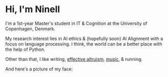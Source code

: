 # Hi, I'm Ninell

I'm a 1st-year Master's student in IT & Cognition at the University of Copenhagen, Denmark. 

My research interest lies in AI ethics & (hopefully soon) AI Alignment with a focus on language processing. I think, the world can be a better place with the help of Python.

Other than that, I like writing, [effective altruism](https://www.effectivealtruism.org/), [music](https://open.spotify.com/user/nellsn?si=4087744fb08f4509), & running.

And here's a picture of my face:
